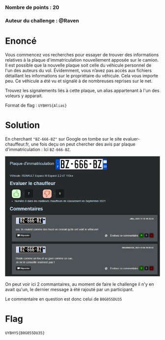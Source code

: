 ### Nombre de points : 20

### Auteur du challenge : @Raven

# Enoncé
Vous commencez vos recherches pour essayer de trouver des informations relatives à la plaque d'immatriculation nouvellement apposée sur le camion. Il est possible que la nouvelle plaque soit celle du véhicule personnel de l'un des auteurs du vol. Évidemment, vous n’avez pas accès aux fichiers détaillant les informations sur le propriétaire du véhicule. Cela vous importe peu. Ce véhicule a été vu et signalé à de nombreuses reprises sur le net.

Trouvez les signalements liés à cette plaque, un alias appartenant à l'un des voleurs y apparait.

Format de flag : `UYBHYS{Alias}`

# Solution

En cherchant `"BZ-666-BZ"` sur Google on tombe sur le site evaluer-chauffeur.fr, une fois deçu on peut chercher des avis par plaque d'immatriculation : Ici `BZ-666-BZ`.

![Avis](./Fichiers/C1N3T1QU3_1.png)

On peut voir ici 2 commantaires, au moment de faire le challenge il n'y en avait qu'un, le dernier message à été rajouté par un participant.

Le commentaire en question est donc celui de `B0G055DU35`

# Flag

`UYBHYS{B0G055DU35}`